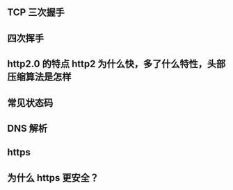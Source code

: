 ## TCP 三次握手

## 四次挥手

## http2.0 的特点 http2 为什么快，多了什么特性，头部压缩算法是怎样

## 常见状态码

## DNS 解析

## https

## 为什么 https 更安全？
